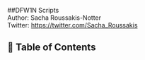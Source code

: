 ##DFW1N Scripts                                 
 Author: Sacha Roussakis-Notter    
 Twitter: https://twitter.com/Sacha_Roussakis
## 📖 Table of Contents
